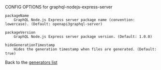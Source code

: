 
CONFIG OPTIONS for graphql-nodejs-express-server

	packageName
	    GraphQL Node.js Express server package name (convention: lowercase). (Default: openapi3graphql-server)

	packageVersion
	    GraphQL Node.js Express server package version. (Default: 1.0.0)

	hideGenerationTimestamp
	    Hides the generation timestamp when files are generated. (Default: true)

Back to the [generators list](README.md)
